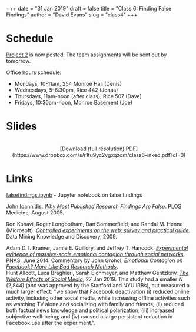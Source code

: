 +++
date = "31 Jan 2019"
draft = false
title = "Class 6: Finding False Findings"
author = "David Evans"
slug = "class4"
+++

# Schedule

[Project 2](/project2) is now posted. The team assignments will be sent out by tomorrow.

Office hours schedule:

- Mondays, 10-11am, 254 Monroe Hall (Denis)
- Wednesdays, 5-6:30pm, Rice 442 (Jonas)
- Thursdays, 11am-noon (after class), Rice 507 (Dave)
- Fridays, 10:30am-noon, Monroe Basement (Joe)

# Slides

<center>
<script async class="speakerdeck-embed" data-id="fb409e923ab9406581fd3a12d3fbf980" data-ratio="1.77777777777778" src="//speakerdeck.com/assets/embed.js"></script><br>
[Download (full resolution) PDF](https://www.dropbox.com/s/r1fu9yc2vgxqzdm/class6-inked.pdf?dl=0)
</center>

# Links

[falsefindings.ipynb](https://github.com/uvammm/uvammm.github.io/blob/master/src/code/falsefindings.ipynb) - Jupyter notebook on false findings

John Ioannidis. [_Why Most Published Research Findings Are False_](https://journals.plos.org/plosmedicine/article?id=10.1371/journal.pmed.0020124). PLOS Medicine, August 2005. 

Ron Kohavi, Roger Longbotham, Dan Sommerfield, and Randal M. Henne (Microsoft). [_Controlled experiments on the web: survey and practical guide_](/docs/controlledExperimentDMKD.pdf). Data Mining Knowledge and Discovery, 2009.

Adam D. I. Kramer, Jamie E. Guillory, and Jeffrey T. Hancock. [_Experimental evidence of massive-scale emotional contagion through social networks_](/docs/fbcontagion.pdf). PNAS, June 2014. Commentary by John Grohol, [_Emotional Contagion on Facebook? More Like Bad Research Methods_](https://psychcentral.com/blog/emotional-contagion-on-facebook-more-like-bad-research-methods/).  
Hunt Allcott, Luca Braghieri, Sarah Eichmeyer, and Matthew Gentzkow. [_The Welfare Effects of Social Media_](http://web.stanford.edu/~gentzkow/research/facebook.pdf), 27 Jan 2019. This study had a smaller _N_ (2,844) (and was approved by the Stanford and NYU IRBs), but measured a much larger effect: "we show that Facebook deactivation (i) reduced online activity, including other social media, while increasing offline activities such as watching TV alone and socializing with family and friends; (ii) reduced both factual news knowledge and political polarization; (iii) increased subjective well-being; and (iv) caused a large persistent reduction in Facebook use after the experiment.".

